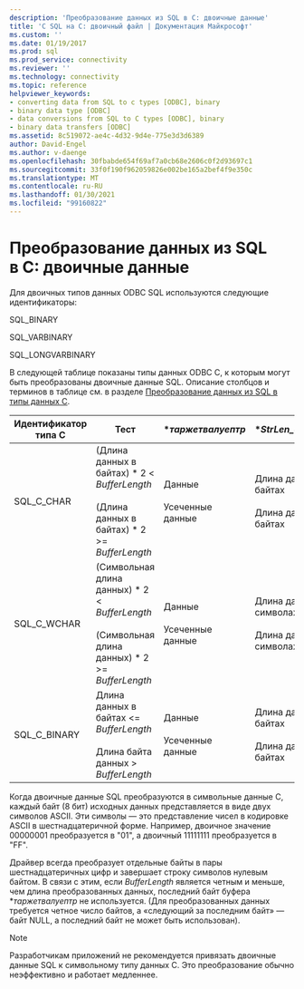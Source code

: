```yaml
---
description: 'Преобразование данных из SQL в C: двоичные данные'
title: 'С SQL на C: двоичный файл | Документация Майкрософт'
ms.custom: ''
ms.date: 01/19/2017
ms.prod: sql
ms.prod_service: connectivity
ms.reviewer: ''
ms.technology: connectivity
ms.topic: reference
helpviewer_keywords:
- converting data from SQL to c types [ODBC], binary
- binary data type [ODBC]
- data conversions from SQL to C types [ODBC], binary
- binary data transfers [ODBC]
ms.assetid: 8c519072-ae4c-4d32-9d4e-775e3d3d6389
author: David-Engel
ms.author: v-daenge
ms.openlocfilehash: 30fbabde654f69af7a0cb68e2606c0f2d93697c1
ms.sourcegitcommit: 33f0f190f962059826e002be165a2bef4f9e350c
ms.translationtype: MT
ms.contentlocale: ru-RU
ms.lasthandoff: 01/30/2021
ms.locfileid: "99160822"
---
```

# <a name="sql-to-c-binary"></a>Преобразование данных из SQL в C: двоичные данные
Для двоичных типов данных ODBC SQL используются следующие идентификаторы:  
  
 SQL_BINARY  
  
 SQL_VARBINARY  
  
 SQL_LONGVARBINARY  
  
 В следующей таблице показаны типы данных ODBC C, к которым могут быть преобразованы двоичные данные SQL. Описание столбцов и терминов в таблице см. в разделе [Преобразование данных из SQL в типы данных C](../../../odbc/reference/appendixes/converting-data-from-sql-to-c-data-types.md).  
  
|Идентификатор типа C|Тест|**таржетвалуептр*|**StrLen_or_IndPtr*|SQLSTATE|  
|-----------------------|----------|------------------------|----------------------------|--------------|  
|SQL_C_CHAR|(Длина данных в байтах) \* 2 < *BufferLength*<br /><br /> (Длина данных в байтах) \* 2 >= *BufferLength*|Данные<br /><br /> Усеченные данные|Длина данных в байтах<br /><br /> Длина данных в байтах|н/д<br /><br /> 01004|  
|SQL_C_WCHAR|(Символьная длина данных) \* 2 < *BufferLength*<br /><br /> (Символьная длина данных) \* 2 >= *BufferLength*|Данные<br /><br /> Усеченные данные|Длина данных в символах<br /><br /> Длина данных в символах|н/д<br /><br /> 01004|  
|SQL_C_BINARY|Длина данных в байтах <= *BufferLength*<br /><br /> Длина байта данных > *BufferLength*|Данные<br /><br /> Усеченные данные|Длина данных в байтах<br /><br /> Длина данных в байтах|н/д<br /><br /> 01004|  
  
 Когда двоичные данные SQL преобразуются в символьные данные C, каждый байт (8 бит) исходных данных представляется в виде двух символов ASCII. Эти символы — это представление чисел в кодировке ASCII в шестнадцатеричной форме. Например, двоичное значение 00000001 преобразуется в "01", а двоичный 11111111 преобразуется в "FF".  
  
 Драйвер всегда преобразует отдельные байты в пары шестнадцатеричных цифр и завершает строку символов нулевым байтом. В связи с этим, если *BufferLength* является четным и меньше, чем длина преобразованных данных, последний байт буфера **таржетвалуептр* не используется. (Для преобразованных данных требуется четное число байтов, а «следующий за последним байт» — байт NULL, а последний байт не может быть использован).  
  
> [!NOTE]  
>  Разработчикам приложений не рекомендуется привязать двоичные данные SQL к символьному типу данных C. Это преобразование обычно неэффективно и работает медленнее.
